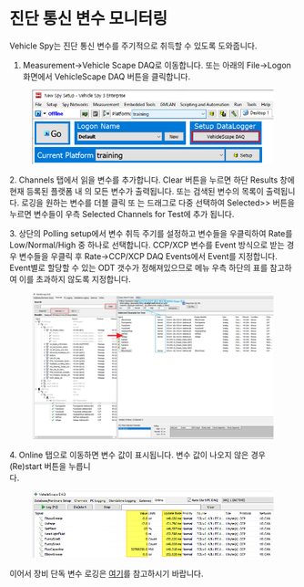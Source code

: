 # 진단 통신 변수 모니터링

Vehicle Spy는 진단 통신 변수를 주기적으로 취득할 수 있도록 도와줍니다.

1. Measurement->Vehicle Scape DAQ로 이동합니다. 또는 아래의 File->Logon 화면에서 VehicleScape DAQ 버튼을 클릭합니다.

<figure><img src="../.gitbook/assets/Logon-VehicleScapeDAQ (1).png" alt=""><figcaption></figcaption></figure>

&#x20;2\. Channels 탭에서 읽을 변수를 추가합니다. Clear 버튼을 누르면 하단 Results 창에 현재 등록된 플랫폼 내 의 모든 변수가 출력됩니다. 또는 검색된 변수의 목록이 출력됩니다. 로깅을 원하는 변수를 더블 클릭 또 는 드래그로 다중 선택하여 Selected>> 버튼을 누르면 변수들이 우측 Selected Channels for Test에 추가 됩니다.

&#x20;3\. 상단의 Polling setup에서 변수 취득 주기를 설정하고 변수들을 우클릭하여 Rate를 Low/Normal/High 중 하나로 선택합니다. CCP/XCP 변수를 Event 방식으로 받는 경우 변수들을 우클릭 후 Rate->CCP/XCP DAQ Events에서 Event를 지정합니다. Event별로 할당할 수 있는 ODT 갯수가 정해져있으므로 메뉴 우측 하단의 표를 참고하여 이를 초과하지 않도록 지정합니다.

<figure><img src="../.gitbook/assets/2022-01-07-14-43-25 (1).png" alt=""><figcaption></figcaption></figure>

&#x20; 4\. Online 탭으로 이동하면 변수 값이 표시됩니다. 변수 값이 나오지 않은 경우 (Re)start 버튼을 누릅니\
&#x20;     다.

<figure><img src="../.gitbook/assets/2022-01-07-15-08-21.png" alt=""><figcaption></figcaption></figure>

이어서 장비 단독 변수 로깅은 [여기](../데이터-로깅/장비-단독으로-메세지-저장법.md)를 참고하시기 바랍니다.
